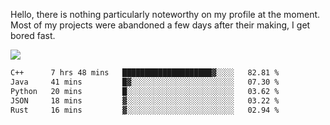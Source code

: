 Hello, there is nothing particularly noteworthy on my profile at the moment.
Most of my projects were abandoned a few days after their making, I get bored fast.

![](http://github-profile-summary-cards.vercel.app/api/cards/profile-details?username=devgksx&theme=github_dark)

<!--START_SECTION:waka-->

```txt
C++      7 hrs 48 mins   ████████████████████▓░░░░   82.81 %
Java     41 mins         █▓░░░░░░░░░░░░░░░░░░░░░░░   07.30 %
Python   20 mins         █░░░░░░░░░░░░░░░░░░░░░░░░   03.62 %
JSON     18 mins         ▓░░░░░░░░░░░░░░░░░░░░░░░░   03.22 %
Rust     16 mins         ▓░░░░░░░░░░░░░░░░░░░░░░░░   02.94 %
```

<!--END_SECTION:waka-->
